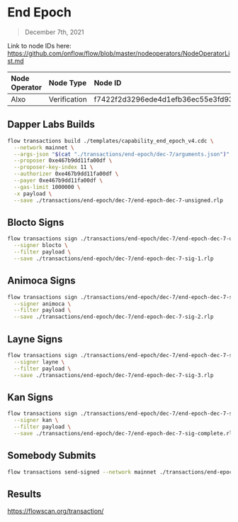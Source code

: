 # End Epoch
> December 7th, 2021

Link to node IDs here: https://github.com/onflow/flow/blob/master/nodeoperators/NodeOperatorList.md

| Node Operator             | Node Type          | Node ID  |
|:--------------------------|:-------------------|:---------|
| Alxo | Verification | f7422f2d3296ede4d1efb36ec55e3fd93702c061f7ee627881f0b3007beff2ed




## Dapper Labs Builds

```sh
flow transactions build ./templates/capability_end_epoch_v4.cdc \
  --network mainnet \
  --args-json "$(cat "./transactions/end-epoch/dec-7/arguments.json")" \
  --proposer 0xe467b9dd11fa00df \
  --proposer-key-index 11 \
  --authorizer 0xe467b9dd11fa00df \
  --payer 0xe467b9dd11fa00df \
  --gas-limit 1000000 \
  -x payload \
  --save ./transactions/end-epoch/dec-7/end-epoch-dec-7-unsigned.rlp
```

## Blocto Signs

```sh
flow transactions sign ./transactions/end-epoch/dec-7/end-epoch-dec-7-unsigned.rlp \
  --signer blocto \
  --filter payload \
  --save ./transactions/end-epoch/dec-7/end-epoch-dec-7-sig-1.rlp
```

## Animoca Signs

```sh
flow transactions sign ./transactions/end-epoch/dec-7/end-epoch-dec-7-sig-1.rlp \
  --signer animoca \
  --filter payload \
  --save ./transactions/end-epoch/dec-7/end-epoch-dec-7-sig-2.rlp
```

## Layne Signs

```sh
flow transactions sign ./transactions/end-epoch/dec-7/end-epoch-dec-7-sig-2.rlp \
  --signer layne \
  --filter payload \
  --save ./transactions/end-epoch/dec-7/end-epoch-dec-7-sig-3.rlp
```

## Kan Signs

```sh
flow transactions sign ./transactions/end-epoch/dec-7/end-epoch-dec-7-sig-3.rlp \
  --signer kan \
  --filter payload \
  --save ./transactions/end-epoch/dec-7/end-epoch-dec-7-sig-complete.rlp
```

## Somebody Submits

```sh
flow transactions send-signed --network mainnet ./transactions/end-epoch/dec-7/end-epoch-dec-7-sig-complete.rlp
```

## Results

https://flowscan.org/transaction/
